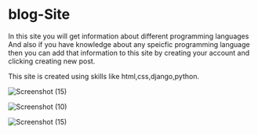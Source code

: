 # blog-Site


In this site you will get information about different programming languages And also 
if you have knowledge about any speicfic programming language then you can add that 
information to this site by creating your account and clicking creating new post.

This site is created using skills like html,css,django,python.


![Screenshot (15)](https://github.com/shivamnegi305/blog-Site/assets/125632146/824c4c39-0f51-427b-8c8f-88315c950331)

![Screenshot (10)](https://github.com/shivamnegi305/blog-Site/assets/125632146/e4352020-dca6-4266-8ccd-8052e7e68b17)

![Screenshot (15)](https://github.com/shivamnegi305/blog-Site/assets/125632146/6d6bfe44-246f-491f-a677-4111fd4bfd1d)
